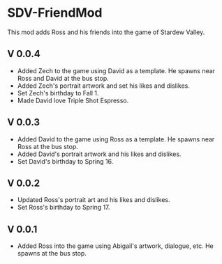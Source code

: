 # SDV-FriendMod
This mod adds Ross and his friends into the game of Stardew Valley. 

## V 0.0.4
* Added Zech to the game using David as a template. He spawns near Ross and David at the bus stop.
* Added Zech's portrait artwork and set his likes and dislikes.
* Set Zech's birthday to Fall 1.
* Made David love Triple Shot Espresso.

## V 0.0.3
* Added David to the game using Ross as a template. He spawns near Ross at the bus stop.
* Added David's portrait artwork and his likes and dislikes.
* Set David's birthday to Spring 16.

## V 0.0.2
* Updated Ross's portrait art and his likes and dislikes.
* Set Ross's birthday to Spring 17.

## V 0.0.1
* Added Ross into the game using Abigail's artwork, dialogue, etc. He spawns at the bus stop.
